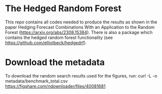 # The Hedged Random Forest

This repo contains all codes needed to produce the results as shown in the 
paper Hedging Forecast Combinations With an Application to the Random Forest 
(https://arxiv.org/abs/2308.15384). There is also a package which contains the
hedged random forest functionality (see https://github.com/elliotbeck/hedgedrf).

# Download the metadata
To download the random search results used for the figures, run:
curl -L -o metadata/benchmark_total.csv https://figshare.com/ndownloader/files/40081681
